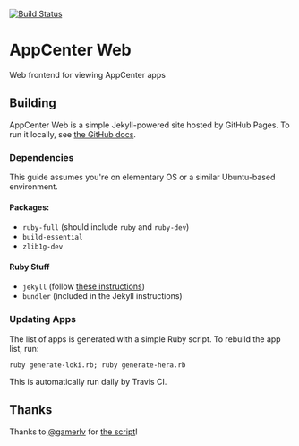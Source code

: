 [![Build Status](https://travis-ci.org/elementary/appcenter-web.svg?branch=gh-pages)](https://travis-ci.org/elementary/appcenter-web)

# AppCenter Web

Web frontend for viewing AppCenter apps

## Building

AppCenter Web is a simple Jekyll-powered site hosted by GitHub Pages. To run it locally, see [the GitHub docs](https://help.github.com/articles/setting-up-your-github-pages-site-locally-with-jekyll/).

### Dependencies

This guide assumes you're on elementary OS or a similar Ubuntu-based environment.

#### Packages:

- `ruby-full` (should include `ruby` and `ruby-dev`)
- `build-essential`
- `zlib1g-dev`

#### Ruby Stuff

- `jekyll` (follow [these instructions](https://jekyllrb.com/docs/installation/))
- `bundler` (included in the Jekyll instructions)

### Updating Apps

The list of apps is generated with a simple Ruby script. To rebuild the app list, run:

```shell
ruby generate-loki.rb; ruby generate-hera.rb
```

This is automatically run daily by Travis CI.

## Thanks

Thanks to [@gamerlv](https://github.com/gamerlv) for [the script](https://gist.github.com/gamerlv/4bb5e59415f239e8c79ff1d473e54520)!
